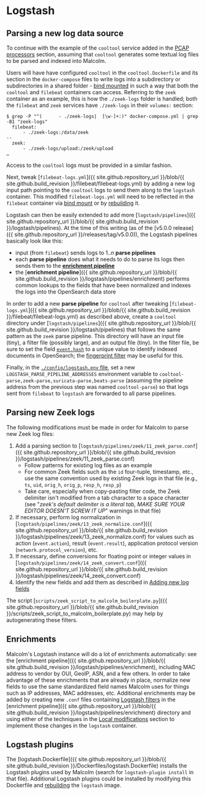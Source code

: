 # <a name="Logstash"></a>Logstash

## <a name="LogstashNewSource"></a>Parsing a new log data source

To continue with the example of the `cooltool` service added in the [PCAP processors](contributing-pcap.md#PCAP) section, assuming that `cooltool` generates some textual log files to be parsed and indexed into Malcolm.

Users will have have configured `cooltool` in the `cooltool.Dockerfile` and its section in the `docker-compose` files to write logs into a subdirectory or subdirectories in a shared folder - [bind mounted](contributing-local-modifications.md#Bind) in such a way that both the `cooltool` and `filebeat` containers can access. Referring to the `zeek` container as an example, this is how the `./zeek-logs` folder is handled; both the `filebeat` and `zeek` services have `./zeek-logs` in their `volumes:` section:

```
$ grep -P "^(      - ./zeek-logs|  [\w-]+:)" docker-compose.yml | grep -B1 "zeek-logs"
  filebeat:
      - ./zeek-logs:/data/zeek
--
  zeek:
      - ./zeek-logs/upload:/zeek/upload
…
```

Access to the `cooltool` logs must be provided in a similar fashion.

Next, tweak [`filebeat-logs.yml`]({{ site.github.repository_url }}/blob/{{ site.github.build_revision }}/filebeat/filebeat-logs.yml) by adding a new log input path pointing to the `cooltool` logs to send them along to the `logstash` container. This modified `filebeat-logs.yml` will need to be reflected in the `filebeat` container via [bind mount](contributing-local-modifications.md#Bind) or by [rebuilding](development.md#Build) it.

Logstash can then be easily extended to add more [`logstash/pipelines`]({{ site.github.repository_url }}/blob/{{ site.github.build_revision }}/logstash/pipelines). At the time of this writing (as of the [v5.0.0 release]({{ site.github.repository_url }}/releases/tag/v5.0.0)), the Logstash pipelines basically look like this:

* input (from `filebeat`) sends logs to 1..*n* **parse pipelines**
* each **parse pipeline** does what it needs to do to parse its logs then sends them to the [**enrichment pipeline**](#LogstashEnrichments)
* the [**enrichment pipeline**]({{ site.github.repository_url }}/blob/{{ site.github.build_revision }}/logstash/pipelines/enrichment) performs common lookups to the fields that have been normalized and indexes the logs into the OpenSearch data store

In order to add a new **parse pipeline** for `cooltool` after tweaking [`filebeat-logs.yml`]({{ site.github.repository_url }}/blob/{{ site.github.build_revision }}/filebeat/filebeat-logs.yml) as described above, create a `cooltool` directory under [`logstash/pipelines`]({{ site.github.repository_url }}/blob/{{ site.github.build_revision }}/logstash/pipelines) that follows the same pattern as the `zeek` parse pipeline. This directory will have an input file (tiny), a filter file (possibly large), and an output file (tiny). In the filter file, be sure to set the field [`event.hash`](https://www.elastic.co/guide/en/ecs/master/ecs-event.html#field-event-hash) to a unique value to identify indexed documents in OpenSearch; the [fingerprint filter](https://www.elastic.co/guide/en/logstash/current/plugins-filters-fingerprint.html) may be useful for this.

Finally, in the [`./config/logstash.env` file](malcolm-config.md#MalcolmConfigEnvVars), set a new `LOGSTASH_PARSE_PIPELINE_ADDRESSES` environment variable to `cooltool-parse,zeek-parse,suricata-parse,beats-parse` (assuming the pipeline address from the previous step was named `cooltool-parse`) so that logs sent from `filebeat` to `logstash` are forwarded to all parse pipelines.

## <a name="LogstashZeek"></a>Parsing new Zeek logs

The following modifications must be made in order for Malcolm to parse new Zeek log files:

1. Add a parsing section to [`logstash/pipelines/zeek/11_zeek_parse.conf`]({{ site.github.repository_url }}/blob/{{ site.github.build_revision }}/logstash/pipelines/zeek/11_zeek_parse.conf)
    * Follow patterns for existing log files as an example
    * For common Zeek fields such as the `id` four-tuple, timestamp, etc., use the same convention used by existing Zeek logs in that file (e.g., `ts`, `uid`, `orig_h`, `orig_p`, `resp_h`, `resp_p`)
    * Take care, especially when copy-pasting filter code, the Zeek delimiter isn't modified from a tab character to a space character (see "*zeek's default delimiter is a literal tab, MAKE SURE YOUR EDITOR DOESN'T SCREW IT UP*" warnings in that file)
1. If necessary, perform log normalization in [`logstash/pipelines/zeek/13_zeek_normalize.conf`]({{ site.github.repository_url }}/blob/{{ site.github.build_revision }}/logstash/pipelines/zeek/13_zeek_normalize.conf) for values such as action (`event.action`), result (`event.result`), application protocol version (`network.protocol_version`), etc.
1. If necessary, define conversions for floating point or integer values in [`logstash/pipelines/zeek/14_zeek_convert.conf`]({{ site.github.repository_url }}/blob/{{ site.github.build_revision }}/logstash/pipelines/zeek/14_zeek_convert.conf)
1. Identify the new fields and add them as described in [Adding new log fields](contributing-new-log-fields.md#NewFields)

The script [`scripts/zeek_script_to_malcolm_boilerplate.py`]({{ site.github.repository_url }}/blob/{{ site.github.build_revision }}/scripts/zeek_script_to_malcolm_boilerplate.py) may help by autogenerating these filters.

## <a name="LogstashEnrichments"></a>Enrichments

Malcolm's Logstash instance will do a lot of enrichments automatically: see the [enrichment pipeline]({{ site.github.repository_url }}/blob/{{ site.github.build_revision }}/logstash/pipelines/enrichment), including MAC address to vendor by OUI, GeoIP, ASN, and a few others. In order to take advantage of these enrichments that are already in place, normalize new fields to use the same standardized field names Malcolm uses for things such as IP addresses, MAC addresses, etc. Additional enrichments may be added by creating new `.conf` files containing [Logstash filters](https://www.elastic.co/guide/en/logstash/7.10/filter-plugins.html) in the [enrichment pipeline]({{ site.github.repository_url }}/blob/{{ site.github.build_revision }}/logstash/pipelines/enrichment) directory and using either of the techniques in the [Local modifications](contributing-local-modifications.md#LocalMods) section to implement those changes in the `logstash` container.

## <a name="LogstashPlugins"></a>Logstash plugins

The [logstash.Dockerfile]({{ site.github.repository_url }}/blob/{{ site.github.build_revision }}/Dockerfiles/logstash.Dockerfile) installs the Logstash plugins used by Malcolm (search for `logstash-plugin install` in that file). Additional Logstash plugins could be installed by modifying this Dockerfile and [rebuilding](development.md#Build) the `logstash` image.